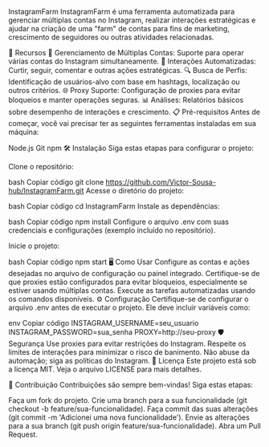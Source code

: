 InstagramFarm
InstagramFarm é uma ferramenta automatizada para gerenciar múltiplas contas no Instagram, realizar interações estratégicas e ajudar na criação de uma "farm" de contas para fins de marketing, crescimento de seguidores ou outras atividades relacionadas.

🚀 Recursos
📱 Gerenciamento de Múltiplas Contas: Suporte para operar várias contas do Instagram simultaneamente.
🤖 Interações Automatizadas: Curtir, seguir, comentar e outras ações estratégicas.
🔍 Busca de Perfis: Identificação de usuários-alvo com base em hashtags, localização ou outros critérios.
🌐 Proxy Suporte: Configuração de proxies para evitar bloqueios e manter operações seguras.
📊 Análises: Relatórios básicos sobre desempenho de interações e crescimento.
📋 Pré-requisitos
Antes de começar, você vai precisar ter as seguintes ferramentas instaladas em sua máquina:

Node.js
Git
npm
🛠️ Instalação
Siga estas etapas para configurar o projeto:

Clone o repositório:

bash
Copiar código
git clone https://github.com/Victor-Sousa-hub/InstagramFarm.git
Acesse o diretório do projeto:

bash
Copiar código
cd InstagramFarm
Instale as dependências:

bash
Copiar código
npm install
Configure o arquivo .env com suas credenciais e configurações (exemplo incluído no repositório).

Inicie o projeto:

bash
Copiar código
npm start
🖥️ Como Usar
Configure as contas e ações desejadas no arquivo de configuração ou painel integrado.
Certifique-se de que proxies estão configurados para evitar bloqueios, especialmente se estiver usando múltiplas contas.
Execute as tarefas automatizadas usando os comandos disponíveis.
⚙️ Configuração
Certifique-se de configurar o arquivo .env antes de executar o projeto. Ele deve incluir variáveis como:

env
Copiar código
INSTAGRAM_USERNAME=seu_usuario
INSTAGRAM_PASSWORD=sua_senha
PROXY=http://seu-proxy
🛡️ Segurança
Use proxies para evitar restrições do Instagram.
Respeite os limites de interações para minimizar o risco de banimento.
Não abuse da automação; siga as políticas do Instagram.
📄 Licença
Este projeto está sob a licença MIT. Veja o arquivo LICENSE para mais detalhes.

🙌 Contribuição
Contribuições são sempre bem-vindas! Siga estas etapas:

Faça um fork do projeto.
Crie uma branch para a sua funcionalidade (git checkout -b feature/sua-funcionalidade).
Faça commit das suas alterações (git commit -m 'Adicionei uma nova funcionalidade').
Envie as alterações para a sua branch (git push origin feature/sua-funcionalidade).
Abra um Pull Request.
